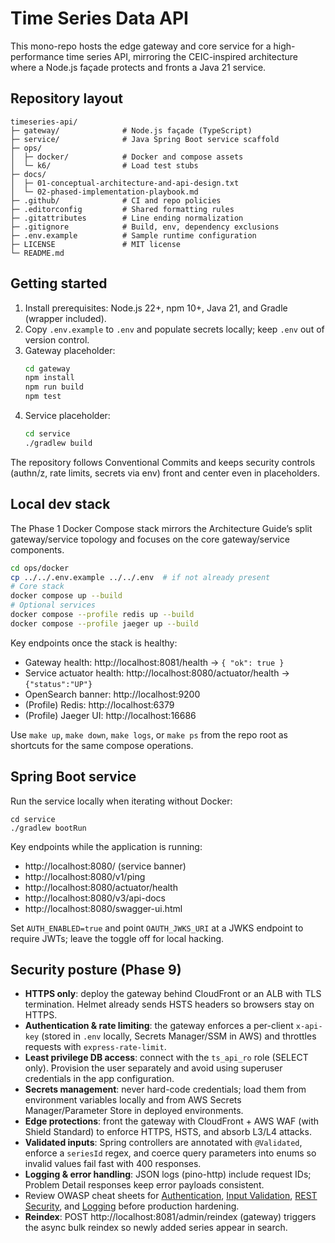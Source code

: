 # Time Series Data API

This mono-repo hosts the edge gateway and core service for a high-performance time series API, mirroring the CEIC-inspired architecture where a Node.js façade protects and fronts a Java 21 service.

## Repository layout

```
timeseries-api/
├─ gateway/              # Node.js façade (TypeScript)
├─ service/              # Java Spring Boot service scaffold
├─ ops/
│  ├─ docker/            # Docker and compose assets
│  └─ k6/                # Load test stubs
├─ docs/
│  ├─ 01-conceptual-architecture-and-api-design.txt
│  └─ 02-phased-implementation-playbook.md
├─ .github/              # CI and repo policies
├─ .editorconfig         # Shared formatting rules
├─ .gitattributes        # Line ending normalization
├─ .gitignore            # Build, env, dependency exclusions
├─ .env.example          # Sample runtime configuration
├─ LICENSE               # MIT license
└─ README.md
```

## Getting started

1. Install prerequisites: Node.js 22+, npm 10+, Java 21, and Gradle (wrapper included).
2. Copy `.env.example` to `.env` and populate secrets locally; keep `.env` out of version control.
3. Gateway placeholder:
   ```bash
   cd gateway
   npm install
   npm run build
   npm test
   ```
4. Service placeholder:
   ```bash
   cd service
   ./gradlew build
   ```

The repository follows Conventional Commits and keeps security controls (authn/z, rate limits, secrets via env) front and center even in placeholders.

## Local dev stack

The Phase 1 Docker Compose stack mirrors the Architecture Guide’s split gateway/service topology and focuses on the core gateway/service components.

```bash
cd ops/docker
cp ../../.env.example ../../.env  # if not already present
# Core stack
docker compose up --build
# Optional services
docker compose --profile redis up --build
docker compose --profile jaeger up --build
```

Key endpoints once the stack is healthy:

- Gateway health: http://localhost:8081/health → `{ "ok": true }`
- Service actuator health: http://localhost:8080/actuator/health → `{"status":"UP"}`
- OpenSearch banner: http://localhost:9200
- (Profile) Redis: http://localhost:6379
- (Profile) Jaeger UI: http://localhost:16686

Use `make up`, `make down`, `make logs`, or `make ps` from the repo root as shortcuts for the same compose operations.

## Spring Boot service

Run the service locally when iterating without Docker:

```
cd service
./gradlew bootRun
```

Key endpoints while the application is running:

- http://localhost:8080/ (service banner)
- http://localhost:8080/v1/ping
- http://localhost:8080/actuator/health
- http://localhost:8080/v3/api-docs
- http://localhost:8080/swagger-ui.html

Set `AUTH_ENABLED=true` and point `OAUTH_JWKS_URI` at a JWKS endpoint to require JWTs; leave the toggle off for local hacking.
## Security posture (Phase 9)

- **HTTPS only**: deploy the gateway behind CloudFront or an ALB with TLS termination. Helmet already sends HSTS headers so browsers stay on HTTPS.
- **Authentication & rate limiting**: the gateway enforces a per-client `x-api-key` (stored in `.env` locally, Secrets Manager/SSM in AWS) and throttles requests with `express-rate-limit`.
- **Least privilege DB access**: connect with the `ts_api_ro` role (SELECT only). Provision the user separately and avoid using superuser credentials in the app configuration.
- **Secrets management**: never hard-code credentials; load them from environment variables locally and from AWS Secrets Manager/Parameter Store in deployed environments.
- **Edge protections**: front the gateway with CloudFront + AWS WAF (with Shield Standard) to enforce HTTPS, HSTS, and absorb L3/L4 attacks.
- **Validated inputs**: Spring controllers are annotated with `@Validated`, enforce a `seriesId` regex, and coerce query parameters into enums so invalid values fail fast with 400 responses.
- **Logging & error handling**: JSON logs (pino-http) include request IDs; Problem Detail responses keep error payloads consistent.
- Review OWASP cheat sheets for [Authentication](https://cheatsheetseries.owasp.org/cheatsheets/Authentication_Cheat_Sheet.html), [Input Validation](https://cheatsheetseries.owasp.org/cheatsheets/Input_Validation_Cheat_Sheet.html), [REST Security](https://cheatsheetseries.owasp.org/cheatsheets/REST_Security_Cheat_Sheet.html), and [Logging](https://cheatsheetseries.owasp.org/cheatsheets/Logging_Cheat_Sheet.html) before production hardening.
- **Reindex**: POST http://localhost:8081/admin/reindex (gateway) triggers the async bulk reindex so newly added series appear in search.

